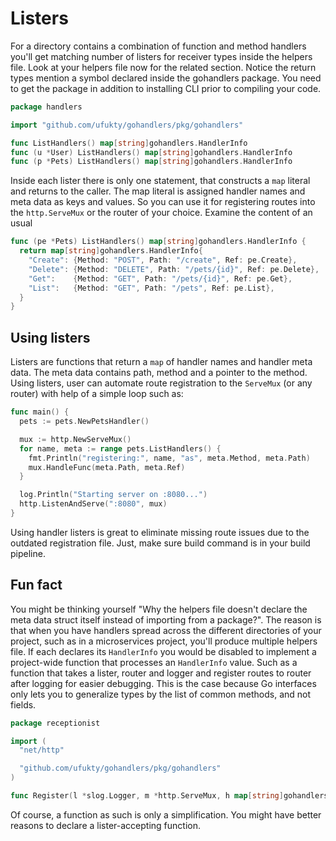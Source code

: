 # Listers

For a directory contains a combination of function and method handlers you'll get matching number of listers for receiver types inside the helpers file. Look at your helpers file now for the related section. Notice the return types mention a symbol declared inside the gohandlers package. You need to get the package in addition to installing CLI prior to compiling your code.

```go
package handlers

import "github.com/ufukty/gohandlers/pkg/gohandlers"

func ListHandlers() map[string]gohandlers.HandlerInfo
func (u *User) ListHandlers() map[string]gohandlers.HandlerInfo
func (p *Pets) ListHandlers() map[string]gohandlers.HandlerInfo
```

Inside each lister there is only one statement, that constructs a `map` literal and returns to the caller. The map literal is assigned handler names and meta data as keys and values. So you can use it for registering routes into the `http.ServeMux` or the router of your choice. Examine the content of an usual

```go
func (pe *Pets) ListHandlers() map[string]gohandlers.HandlerInfo {
  return map[string]gohandlers.HandlerInfo{
    "Create": {Method: "POST", Path: "/create", Ref: pe.Create},
    "Delete": {Method: "DELETE", Path: "/pets/{id}", Ref: pe.Delete},
    "Get":    {Method: "GET", Path: "/pets/{id}", Ref: pe.Get},
    "List":   {Method: "GET", Path: "/pets", Ref: pe.List},
  }
}
```

## Using listers

Listers are functions that return a `map` of handler names and handler meta data. The meta data contains path, method and a pointer to the method. Using listers, user can automate route registration to the `ServeMux` (or any router) with help of a simple loop such as:

```go
func main() {
  pets := pets.NewPetsHandler()

  mux := http.NewServeMux()
  for name, meta := range pets.ListHandlers() {
    fmt.Println("registering:", name, "as", meta.Method, meta.Path)
    mux.HandleFunc(meta.Path, meta.Ref)
  }

  log.Println("Starting server on :8080...")
  http.ListenAndServe(":8080", mux)
}
```

Using handler listers is great to eliminate missing route issues due to the outdated registration file. Just, make sure build command is in your build pipeline.

## Fun fact

You might be thinking yourself "Why the helpers file doesn't declare the meta data struct itself instead of importing from a package?". The reason is that when you have handlers spread across the different directories of your project, such as in a microservices project, you'll produce multiple helpers file. If each declares its `HandlerInfo` you would be disabled to implement a project-wide function that processes an `HandlerInfo` value. Such as a function that takes a lister, router and logger and register routes to router after logging for easier debugging. This is the case because Go interfaces only lets you to generalize types by the list of common methods, and not fields.

```go
package receptionist

import (
  "net/http"

  "github.com/ufukty/gohandlers/pkg/gohandlers"
)

func Register(l *slog.Logger, m *http.ServeMux, h map[string]gohandlers.HandlerInfo)
```

Of course, a function as such is only a simplification. You might have better reasons to declare a lister-accepting function.
